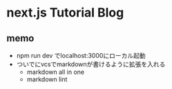 # next.js Tutorial Blog

## memo

- npm run dev でlocalhost:3000にローカル起動
- ついでにvcsでmarkdownが書けるように拡張を入れる
  - markdown all in one
  - markdown lint